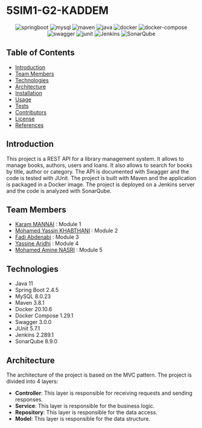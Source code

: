 
# 5SIM1-G2-KADDEM

<div align="center">

![springboot](https://img.shields.io/badge/springboot-2.4.5-green)
![mysql](https://img.shields.io/badge/mysql-8.0.23-blue)
![maven](https://img.shields.io/badge/maven-3.8.1-red)
![java](https://img.shields.io/badge/java-11-orange)
![docker](https://img.shields.io/badge/docker-20.10.6-blue)
![docker-compose](https://img.shields.io/badge/docker--compose-1.29.1-blue)
![swagger](https://img.shields.io/badge/swagger-3.0.0-green)
![junit](https://img.shields.io/badge/junit-5.7.1-green)
![Jenkins](https://img.shields.io/badge/Jenkins-2.289.1-red)
![SonarQube](https://img.shields.io/badge/SonarQube-8.9.0-red)

</div> 

## Table of Contents
- [Introduction](#introduction)
- [Team Members](#team-members)
- [Technologies](#technologies)
- [Architecture](#architecture)
- [Installation](#installation)
- [Usage](#usage)
- [Tests](#tests)
- [Contributors](#contributors)
- [License](#license)
- [References](#references)

## Introduction
This project is a REST API for a library management system. 
It allows to manage books, authors, users and loans. 
It also allows to search for books by title, author or category. 
The API is documented with Swagger and the code is tested with JUnit. 
The project is built with Maven and the application is packaged in a Docker image. 
The project is deployed on a Jenkins server and the code is analyzed with SonarQube.

## Team Members
- [Karam MANNAI]() : Module 1
- [Mohamed Yassin KHABTHANI]() : Module 2
- [Fadi Abdenabi]() : Module 3
- [Yassine Aridhi]() : Module 4
- [Mohamed Amine NASRI]()  : Module 5

## Technologies
- Java 11
- Spring Boot 2.4.5
- MySQL 8.0.23
- Maven 3.8.1
- Docker 20.10.6
- Docker Compose 1.29.1
- Swagger 3.0.0
- JUnit 5.7.1
- Jenkins 2.289.1
- SonarQube 8.9.0


## Architecture
The architecture of the project is based on the MVC pattern.
The project is divided into 4 layers:
- **Controller**: This layer is responsible for receiving requests and sending responses.
- **Service**: This layer is responsible for the business logic.
- **Repository**: This layer is responsible for the data access.
- **Model**: This layer is responsible for the data structure.


